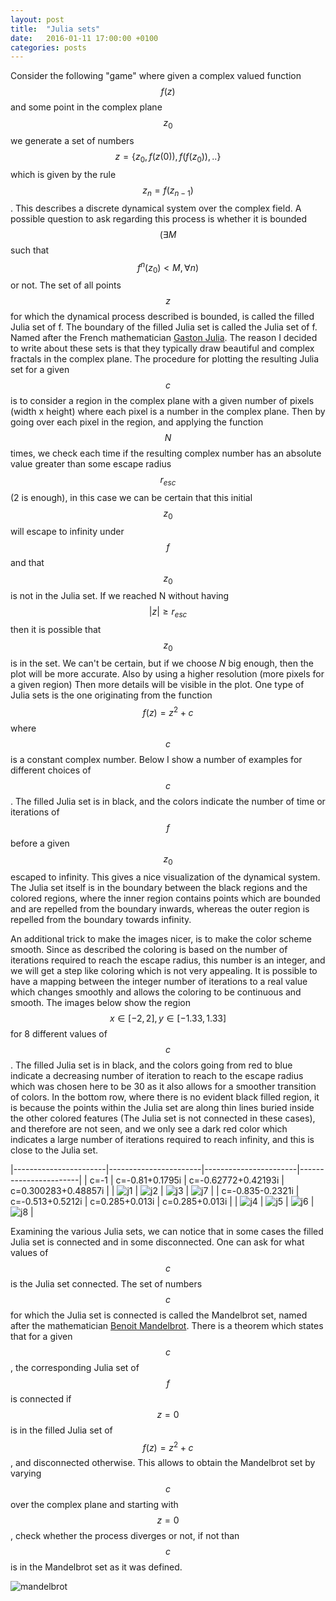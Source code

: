 ```yaml
---
layout: post
title:  "Julia sets"
date:   2016-01-11 17:00:00 +0100
categories: posts
---
```


Consider the following "game" where given a complex valued function $$ f(z) $$ and some point in the complex plane $$ z_0 $$
we generate a set of numbers $$ z=\{z_0,f(z(0)),f(f(z_0)),..\} $$ which is given by the rule $$ z_{n}=f(z_{n-1}) $$. This describes a 
discrete dynamical system over the complex field.
A possible question to ask regarding this process is whether it is bounded $$ (\exists M $$ such that $$ f^n(z_0) \lt M, \forall n) $$ or not.
The set of all points $$ z $$ for which the dynamical process described is bounded, is called the filled Julia set of f. The boundary
of the filled Julia set is called the Julia set of f. Named after the French mathematician <a href="http://en.wikipedia.org/wiki/Gaston_Julia"  target='_blank'>Gaston Julia</a>.
The reason I decided to write about these sets is that they typically draw beautiful and complex fractals in the complex plane.
The procedure for plotting the resulting Julia set for a given $$ c $$ is to consider a region in the complex plane with a given number of pixels
(width x height) where each pixel is a number in the complex plane. Then by going over each pixel in the region, and applying the function
$$ N $$ times, we check each time if the resulting complex number has an absolute value greater than some escape radius $$ r_{esc} $$
(2 is enough), in this case we can be certain that this initial $$ z_0 $$ will escape to infinity under $$ f $$ and that $$ z_0 $$ is not in the 
Julia set. If we reached N without having $$ |z|\geq r_{esc} $$ then it is possible that $$ z_0 $$ is in the set.
We can't be certain, but if we choose $N$ big enough, then the plot will be more accurate. Also by using a higher resolution (more pixels for a given region)
Then more details will be visible in the plot. 
One type of Julia sets is the one originating from the function $$ f(z)=z^2+c $$ where $$ c $$ is a constant complex number.
Below I show a number of examples for different choices of $$ c $$. The filled Julia set is in black, and the colors indicate the number
of time or iterations of $$ f $$ before a given $$ z_0 $$ escaped to infinity. This gives a nice visualization of the dynamical system.
The Julia set itself is in the boundary between the black regions and the colored regions, where the inner region contains points which are bounded
and are repelled from the boundary inwards, whereas the outer region is repelled from the boundary towards infinity. 

An additional trick to make the images nicer, is to make the color scheme smooth. Since as described the coloring is based on the 
number of iterations required to reach the escape radius, this number is an integer, and we will get a step like coloring which is not
very appealing. It is possible to have a mapping between the integer number of iterations to a real value which changes smoothly
and allows the coloring to be continuous and smooth. 
The images below show the region $$ x\in [-2,2],y\in [-1.33,1.33] $$ for 8 different values of $$ c $$. The filled Julia set is in black, and the colors
going from red to blue indicate a decreasing number of iteration to reach to the escape radius which was chosen here to be 30 as it also
allows for a smoother transition of colors. In the bottom row, where there is no evident black filled region, it is because the points
within the Julia set are along thin lines buried inside the other colored features (The Julia set is not connected in these cases), and therefore are not seen, and we only see
a dark red color which indicates a large number of iterations required to reach infinity, and this is close to the Julia set.

|-----------------------|-----------------------|-----------------------|-----------------------|
| c=-1                  | c=-0.81+0.1795i       | c=-0.62772+0.42193i   | c=0.300283+0.48857i   |
| ![j1](/assets/j1.png) | ![j2](/assets/j2.png) | ![j3](/assets/j3.png) | ![j7](/assets/j7.png) |
| c=-0.835-0.2321i      | c=-0.513+0.5212i      | c=0.285+0.013i        | c=0.285+0.013i        |
| ![j4](/assets/j4.png) | ![j5](/assets/j5.png) | ![j6](/assets/j6.png) | ![j8](/assets/j8.png) |


Examining the various Julia sets, we can notice that in some cases the filled Julia set is connected and in some disconnected.
One can ask for what values of $$ c $$ is the Julia set connected. The set of numbers $$ c $$ for which the Julia set is connected
is called the Mandelbrot set, named after the mathematician <a href="http://en.wikipedia.org/wiki/Benoit_Mandelbrot" target='_blank'>Benoit Mandelbrot</a>. 
There is a theorem which states that for a given $$ c $$, the corresponding Julia set of $$ f $$ is connected
if $$ z=0 $$ is in the filled Julia set of $$ f(z)=z^2+c $$, and disconnected otherwise. This allows to obtain the Mandelbrot set
by varying $$ c $$ over the complex plane and starting with $$ z=0 $$, check whether the process diverges or not, if not than $$ c $$ 
is in the Mandelbrot set as it was defined.

![mandelbrot](/assets/mandelbrot.png)


